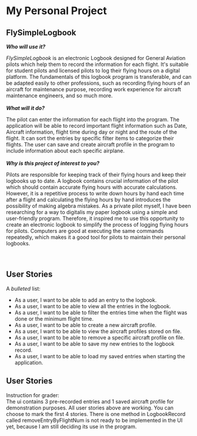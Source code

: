 # My Personal Project

## FlySimpleLogbook


***Who will use it?***

*FlySimpleLogbook* is an electronic Logbook designed for General Aviation pilots which help them to record the
information for each flight. It's suitable for student pilots and licensed pilots to log their flying hours on a
digital platform. The fundamentals of this logbook program is transferable, and can be adapted easily to other 
professions, such as recording flying hours of an aircraft for maintenance purpose, recording work experience 
for aircraft maintenance engineers, and so much more. 
<br>
<br>
***What will it do?***


The pilot can enter the information for each flight into the program. The application will be able to 
record important flight information such as Date, Aircraft information, flight time during day or night and the 
route of the flight. It can sort the entries by specific filter items to categorize their flights. The user can save
and create aircraft profile in the program to include information about each specific airplane.
<br>
<br>
***Why is this project of interest to you?***


Pilots are responsible for keeping track of their flying hours and keep their logbooks up to date. A logbook 
contains crucial information of the pilot which should contain accurate flying hours with accurate calculations. 
However, it is a repetitive process to write down hours by hand each time after a flight and calculating the flying hours by hand
introduces the possibility of making algebra mistakes. As a private pilot myself, I have been researching for a way to 
digitalis my paper logbook using a simple and user-friendly program. Therefore, it inspired me to use this opportunity
to create an electronic logbook to simplify the process of logging flying hours for pilots. Computers are good at executing
the same commands repeatedly, which makes it a good tool for pilots to maintain their personal logbooks.  
<br>
<br>
## User Stories
A *bulleted* list:
- As a user, I want to be able to add an entry to the logbook.
- As a user, I want to be able to view all the entries in the logbook.
- As a user, I want to be able to filter the entries time when the flight was done or the minimum flight time.
- As a user, I want to be able to create a new aircraft profile.
- As a user, I want to be able to view the aircraft profiles stored on file.
- As a user, I want to be able to remove a specific aircraft profile on file.
- As a user, I want to be able to save my new entries to the logbook record.
- As a user, I want to be able to load my saved entries when starting the application.

## User Stories
Instruction for grader:
<br>
The ui contains 3 pre-recorded entries and 1 saved aircraft profile for demonstration purposes. All user stories above
are working. You can choose to mark the first 4 stories. There is one method in LogbookRecord called 
removeEntryByFlightNum is not ready to be implemented in the UI yet, because I am still deciding its use in the program.

